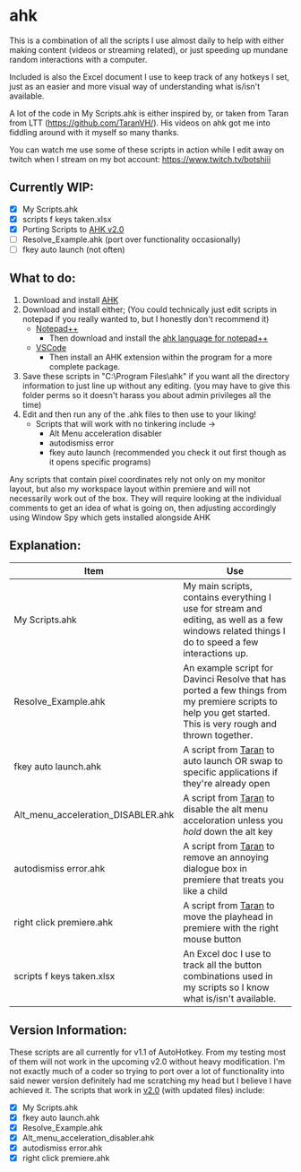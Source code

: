 # ahk

This is a combination of all the scripts I use almost daily to help with either making content (videos or streaming related), or just speeding up mundane random interactions with a computer.

Included is also the Excel document I use to keep track of any hotkeys I set, just as an easier and more visual way of understanding what is/isn't available.

A lot of the code in My Scripts.ahk is either inspired by, or taken from Taran from LTT (https://github.com/TaranVH/). His videos on ahk got me into fiddling around with it myself so many thanks.

You can watch me use some of these scripts in action while I edit away on  twitch when I stream on my bot account: https://www.twitch.tv/botshiii

## Currently WIP:
- [X] My Scripts.ahk
- [X] scripts f keys taken.xlsx
- [x] Porting Scripts to [AHK v2.0](https://github.com/Tomshiii/ahk/tree/v2.0)
- [ ] Resolve_Example.ahk (port over functionality occasionally)
- [ ] fkey auto launch (not often)

## What to do:
1. Download and install [AHK](https://www.autohotkey.com/)
2. Download and install either; (You could technically just edit scripts in notepad if you really wanted to, but I honestly don't recommend it)
   - [Notepad++](https://notepad-plus-plus.org/downloads/)
     - Then download and install the [ahk language for notepad++](https://www.autohotkey.com/boards/viewtopic.php?t=50)
   - [VSCode](https://code.visualstudio.com/)
     - Then install an AHK extension within the program for a more complete package.
3. Save these scripts in "C:\Program Files\ahk\" if you want all the directory information to just line up without any editing. (you may have to give this folder perms so it doesn't harass you about admin privileges all the time)
4. Edit and then run any of the .ahk files to then use to your liking!
   - Scripts that will work with no tinkering include ->
     - Alt Menu acceleration disabler
     - autodismiss error
     - fkey auto launch (recommended you check it out first though as it opens specific programs)

Any scripts that contain pixel coordinates rely not only on my monitor layout, but also my workspace layout within premiere and will not necessarily work out of the box. They will require looking at the individual comments to get an idea of what is going on, then adjusting accordingly using Window Spy which gets installed alongside AHK

## Explanation:
Item | Use
------------ | -------------
My Scripts.ahk | My main scripts, contains everything I use for stream and editing, as well as a few windows related things I do to speed a few interactions up.
Resolve_Example.ahk | An example script for Davinci Resolve that has ported a few things from my premiere scripts to help you get started. This is very rough and thrown together.
fkey auto launch.ahk | A script from [Taran](https://github.com/TaranVH/) to auto launch OR swap to specific applications if they're already open
Alt_menu_acceleration_DISABLER.ahk | A script from [Taran](https://github.com/TaranVH/) to disable the alt menu acceloration unless you _hold_ down the alt key
autodismiss error.ahk | A script from [Taran](https://github.com/TaranVH/) to remove an annoying dialogue box in premiere that treats you like a child
right click premiere.ahk | A script from [Taran](https://github.com/TaranVH/) to move the playhead in premiere with the right mouse button
scripts f keys taken.xlsx | An Excel doc I use to track all the button combinations used in my scripts so I know what is/isn't available.

## Version Information:
These scripts are all currently for v1.1 of AutoHotkey. From my testing most of them will not work in the upcoming v2.0 without heavy modification. I'm not exactly much of a coder so trying to port over a lot of functionality into said newer version definitely had me scratching my head but I believe I have achieved it. The scripts that work in [v2.0](https://github.com/Tomshiii/ahk/tree/v2.0) (with updated files) include:
- [x] My Scripts.ahk
- [x] fkey auto launch.ahk
- [x] Resolve_Example.ahk
- [x] Alt_menu_acceleration_disabler.ahk
- [x] autodismiss error.ahk
- [x] right click premiere.ahk